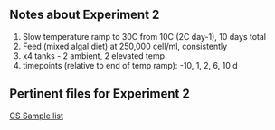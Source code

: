 ## Notes about Experiment 2

1. Slow temperature ramp to 30C from 10C (2C day-1), 10 days total </br>
2. Feed (mixed algal diet) at 250,000 cell/ml, consistently </br>
3. x4 tanks - 2 ambient, 2 elevated temp </br>
4. timepoints (relative to end of temp ramp): -10, 1, 2, 6, 10 d </br>

## Pertinent files for Experiment 2
[CS Sample list](https://docs.google.com/spreadsheets/d/1_8vj1T2yd3Cd6FhpHUA-QPrzZVGvqAXz1wseTCH7Ihw/edit#gid=0)
